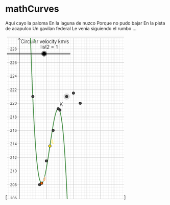 # mathCurves
Aqui cayo la paloma
En la laguna de nuzco
Porque no pudo bajar
En la pista de acapulco
Un gavilan federal
Le venia siguiendo el rumbo ...


[![traigo entre ceja y ceja el aguaje de aguililla](https://raw.githubusercontent.com/rgarro/mathCurves/master/geobra.png)]
